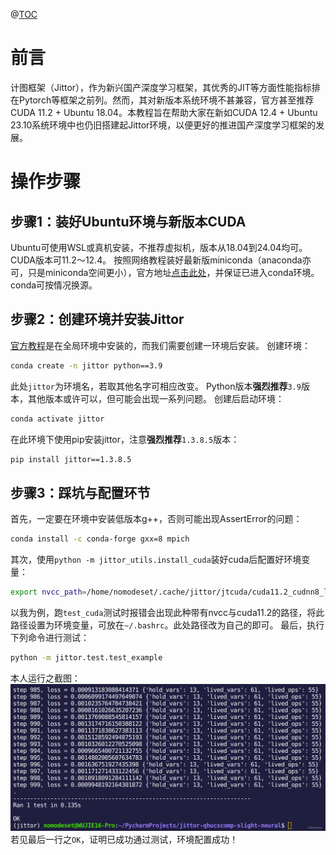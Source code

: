 @[TOC](Ubuntu下Jittor环境搭建)
# 前言
计图框架（Jittor），作为新兴国产深度学习框架，其优秀的JIT等方面性能指标排在Pytorch等框架之前列。然而，其对新版本系统环境不甚兼容，官方甚至推荐CUDA 11.2 + Ubuntu 18.04。本教程旨在帮助大家在新如CUDA 12.4 + Ubuntu 23.10系统环境中也仍旧搭建起Jittor环境，以便更好的推进国产深度学习框架的发展。
# 操作步骤
## 步骤1：装好Ubuntu环境与新版本CUDA
Ubuntu可使用WSL或真机安装，不推荐虚拟机，版本从18.04到24.04均可。
CUDA版本可11.2～12.4。
按照网络教程装好最新版miniconda（anaconda亦可，只是miniconda空间更小），官方地址[点击此处](https://docs.anaconda.com/free/miniconda/index.html)，并保证已进入conda环境。conda可按情况换源。
## 步骤2：创建环境并安装Jittor
[官方教程](https://github.com/Jittor/jittor)是在全局环境中安装的，而我们需要创建一环境后安装。
创建环境：
```bash
conda create -n jittor python==3.9
```
此处```jittor```为环境名，若取其他名字可相应改变。
Python版本**强烈推荐**```3.9```版本，其他版本或许可以，但可能会出现一系列问题。
创建后启动环境：
```bash
conda activate jittor
```
在此环境下使用pip安装jittor，注意**强烈推荐**```1.3.8.5```版本：
```bash
pip install jittor==1.3.8.5
```
## 步骤3：踩坑与配置环节
首先，一定要在环境中安装低版本g++，否则可能出现AssertError的问题：
```bash
conda install -c conda-forge gxx=8 mpich
```
其次，使用```python -m jittor_utils.install_cuda```装好cuda后配置好环境变量：
```bash
export nvcc_path=/home/nomodeset/.cache/jittor/jtcuda/cuda11.2_cudnn8_linux/bin/nvcc
```
以我为例，跑```test_cuda```测试时报错会出现此种带有nvcc与cuda11.2的路径，将此路径设置为环境变量，可放在```~/.bashrc```。此处路径改为自己的即可。
最后，执行下列命令进行测试：
```bash
python -m jittor.test.test_example
```
本人运行之截图：
![截图2](images/416e179da274438abfde42c186a0c1ce.png)若见最后一行之```OK```，证明已成功通过测试，环境配置成功！


